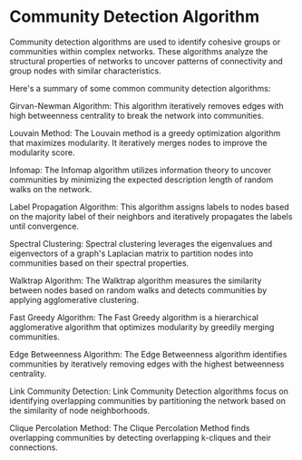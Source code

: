 # Community Detection Algorithm

Community detection algorithms are used to identify cohesive groups or communities within complex networks. These algorithms analyze the structural properties of networks to uncover patterns of connectivity and group nodes with similar characteristics. 

Here's a summary of some common community detection algorithms:

Girvan-Newman Algorithm: This algorithm iteratively removes edges with high betweenness centrality to break the network into communities.

Louvain Method: The Louvain method is a greedy optimization algorithm that maximizes modularity. It iteratively merges nodes to improve the modularity score.

Infomap: The Infomap algorithm utilizes information theory to uncover communities by minimizing the expected description length of random walks on the network.

Label Propagation Algorithm: This algorithm assigns labels to nodes based on the majority label of their neighbors and iteratively propagates the labels until convergence.

Spectral Clustering: Spectral clustering leverages the eigenvalues and eigenvectors of a graph's Laplacian matrix to partition nodes into communities based on their spectral properties.

Walktrap Algorithm: The Walktrap algorithm measures the similarity between nodes based on random walks and detects communities by applying agglomerative clustering.

Fast Greedy Algorithm: The Fast Greedy algorithm is a hierarchical agglomerative algorithm that optimizes modularity by greedily merging communities.

Edge Betweenness Algorithm: The Edge Betweenness algorithm identifies communities by iteratively removing edges with the highest betweenness centrality.

Link Community Detection: Link Community Detection algorithms focus on identifying overlapping communities by partitioning the network based on the similarity of node neighborhoods.

Clique Percolation Method: The Clique Percolation Method finds overlapping communities by detecting overlapping k-cliques and their connections.
